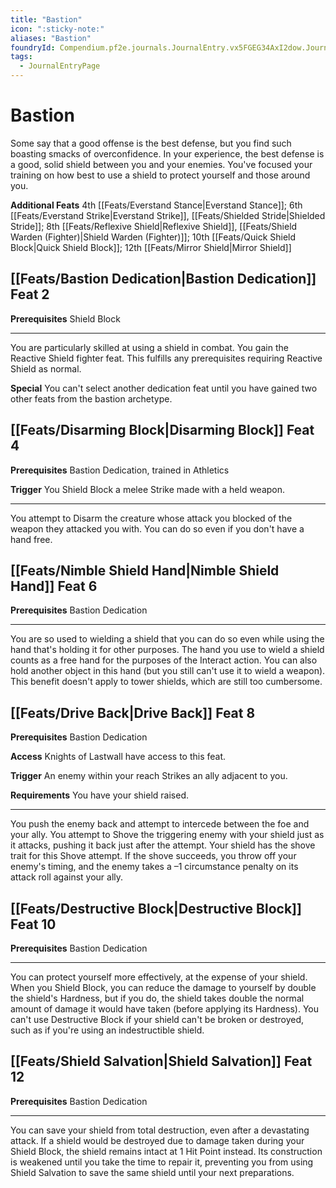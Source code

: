 ```yaml
---
title: "Bastion"
icon: ":sticky-note:"
aliases: "Bastion"
foundryId: Compendium.pf2e.journals.JournalEntry.vx5FGEG34AxI2dow.JournalEntryPage.C3P0TycdFCN02p9u
tags:
  - JournalEntryPage
---
```


# Bastion
Some say that a good offense is the best defense, but you find such boasting smacks of overconfidence. In your experience, the best defense is a good, solid shield between you and your enemies. You've focused your training on how best to use a shield to protect yourself and those around you.

**Additional Feats** 4th [[Feats/Everstand Stance|Everstand Stance]]; 6th [[Feats/Everstand Strike|Everstand Strike]], [[Feats/Shielded Stride|Shielded Stride]]; 8th [[Feats/Reflexive Shield|Reflexive Shield]], [[Feats/Shield Warden (Fighter)|Shield Warden (Fighter)]]; 10th [[Feats/Quick Shield Block|Quick Shield Block]]; 12th [[Feats/Mirror Shield|Mirror Shield]]

## [[Feats/Bastion Dedication|Bastion Dedication]] Feat 2

**Prerequisites** Shield Block

* * *

You are particularly skilled at using a shield in combat. You gain the Reactive Shield fighter feat. This fulfills any prerequisites requiring Reactive Shield as normal.

**Special** You can't select another dedication feat until you have gained two other feats from the bastion archetype.

## [[Feats/Disarming Block|Disarming Block]] Feat 4

**Prerequisites** Bastion Dedication, trained in Athletics

**Trigger** You Shield Block a melee Strike made with a held weapon.

* * *

You attempt to Disarm the creature whose attack you blocked of the weapon they attacked you with. You can do so even if you don't have a hand free.

## [[Feats/Nimble Shield Hand|Nimble Shield Hand]] Feat 6

**Prerequisites** Bastion Dedication

* * *

You are so used to wielding a shield that you can do so even while using the hand that's holding it for other purposes. The hand you use to wield a shield counts as a free hand for the purposes of the Interact action. You can also hold another object in this hand (but you still can't use it to wield a weapon). This benefit doesn't apply to tower shields, which are still too cumbersome.

## [[Feats/Drive Back|Drive Back]] Feat 8

**Prerequisites** Bastion Dedication

**Access** Knights of Lastwall have access to this feat.

**Trigger** An enemy within your reach Strikes an ally adjacent to you.

**Requirements** You have your shield raised.

* * *

You push the enemy back and attempt to intercede between the foe and your ally. You attempt to Shove the triggering enemy with your shield just as it attacks, pushing it back just after the attempt. Your shield has the shove trait for this Shove attempt. If the shove succeeds, you throw off your enemy's timing, and the enemy takes a –1 circumstance penalty on its attack roll against your ally.

## [[Feats/Destructive Block|Destructive Block]] Feat 10

**Prerequisites** Bastion Dedication

* * *

You can protect yourself more effectively, at the expense of your shield. When you Shield Block, you can reduce the damage to yourself by double the shield's Hardness, but if you do, the shield takes double the normal amount of damage it would have taken (before applying its Hardness). You can't use Destructive Block if your shield can't be broken or destroyed, such as if you're using an indestructible shield.

## [[Feats/Shield Salvation|Shield Salvation]] Feat 12

**Prerequisites** Bastion Dedication

* * *

You can save your shield from total destruction, even after a devastating attack. If a shield would be destroyed due to damage taken during your Shield Block, the shield remains intact at 1 Hit Point instead. Its construction is weakened until you take the time to repair it, preventing you from using Shield Salvation to save the same shield until your next preparations.